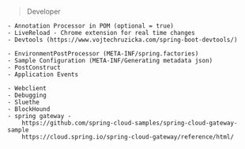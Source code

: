 > Developer
 
    - Annotation Processor in POM (optional = true)
    - LiveReload - Chrome extension for real time changes
    - Devtools (https://www.vojtechruzicka.com/spring-boot-devtools/)


>
    - EnvironmentPostProcessor (META-INF/spring.factories)
    - Sample Configuration (META-INF/Generating metadata json)
    - PostConstruct
    - Application Events
    
    - Webclient
    - Debugging
    - Sluethe
    - BlockHound
    - spring gateway - 
        https://github.com/spring-cloud-samples/spring-cloud-gateway-sample
        https://cloud.spring.io/spring-cloud-gateway/reference/html/
    
